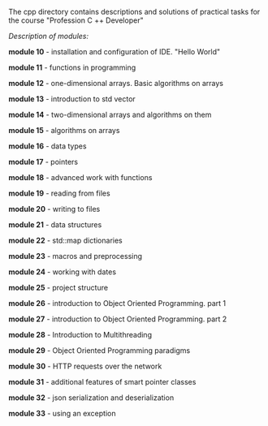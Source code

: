 The cpp directory contains descriptions and solutions of practical tasks for the course "Profession C ++ Developer"

_Description of modules:_

**module 10** - installation and configuration of IDE. "Hello World"

**module 11** - functions in programming

**module 12** - one-dimensional arrays. Basic algorithms on arrays

**module 13** - introduction to std vector

**module 14** - two-dimensional arrays and algorithms on them

**module 15** - algorithms on arrays

**module 16** - data types

**module 17** - pointers

**module 18** - advanced work with functions

**module 19** - reading from files

**module 20** - writing to files

**module 21** - data structures

**module 22** - std::map dictionaries

**module 23**  - macros and preprocessing

**module 24**  - working with dates

**module 25**  - project structure

**module 26**  - introduction to Object Oriented Programming. part 1

**module 27**  - introduction to Object Oriented Programming. part 2

**module 28** - Introduction to Multithreading

**module 29** - Object Oriented Programming paradigms

**module 30** - HTTP requests over the network

**module 31** - additional features of smart pointer classes

**module 32** - json serialization and deserialization

**module 33** - using an exception